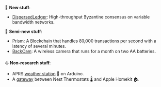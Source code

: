 📆 __New stuff__:

- [DispersedLedger](https://github.com/yangl1996/dispersed-ledger): High-throughput Byzantine consensus on variable bandwidth networks.

🚜 __Semi-new stuff__:

- [Prism](https://github.com/yangl1996/prism-rust): A Blockchain that handles 80,000 transactions per second with a latency of several minutes.
- [BackCam](https://github.com/cjosephson/backcam): A wireless camera that runs for a month on two AA batteries.

⛵️ __Non-research stuff__:

- APRS [weather station](https://github.com/yangl1996/aprswxbox) 🌈 on Arduino.
- A [gateway](https://github.com/yangl1996/nesthub) between Nest Thermostats 🌡️ and Apple Homekit 🏠.
